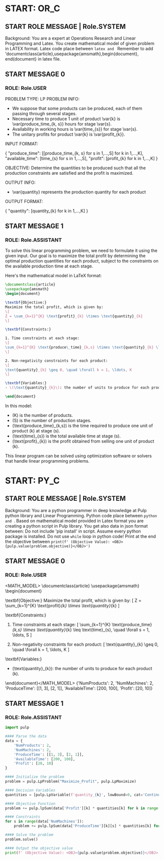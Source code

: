 # START: OR_C 
## START ROLE MESSAGE | Role.SYSTEM 
Background: You are a expert at Operations Research and Linear Programming and Latex. You create mathematical model of given problem in LATEX format. Latex code place between ```latex and ``` Remember to add 'documentclass{article},usepackage{amsmath},begin{document}, end{document} in latex file. 
## START MESSAGE 0 
### ROLE: Role.USER
<DESCRIPTION>
PROBLEM TYPE: LP
PROBLEM INFO:

- We suppose that some products can be produced, each of them passing through several stages.
- Necessary time to produce 1 unit of product \var{k} is \var{produce_time_{k, s}} hours for stage \var{s}.
- Availability in working hours is \var{time_{s}} for stage \var{s}. 
- The unitary profits for product \var{k} is \var{profit_{k}}.

INPUT FORMAT:

{
	"produce_time": [[produce_time_{k, s} for s in 1,...,S] for k in 1,...,K],
	"available_time": [time_{s} for s in 1,...,S],
	"profit": [profit_{k} for k in 1,...,K]
}


OBJECTIVE: Determine the quantities to be produced such that all the production constraints are satisfied and the profit is maximized.

OUTPUT INFO:

- \var{quantity} represents the production quantity for each product

OUTPUT FORMAT:

{
	"quantity": [quantity_{k} for k in 1,...,K]
}
</DESCRIPTION>


## START MESSAGE 1 
### ROLE: Role.ASSISTANT
To solve this linear programming problem, we need to formulate it using the given input. Our goal is to maximize the total profit by determining the optimal production quantities for each product, subject to the constraints on the available production time at each stage.

Here's the mathematical model in LaTeX format:

```latex
\documentclass{article}
\usepackage{amsmath}
\begin{document}

\textbf{Objective:}
Maximize the total profit, which is given by:
\[
Z = \sum_{k=1}^{K} \text{profit}_{k} \times \text{quantity}_{k}
\]

\textbf{Constraints:}

1. Time constraints at each stage:
\[
\sum_{k=1}^{K} \text{produce\_time}_{k,s} \times \text{quantity}_{k} \leq \text{time}_{s}, \quad \forall s = 1, \ldots, S
\]

2. Non-negativity constraints for each product:
\[
\text{quantity}_{k} \geq 0, \quad \forall k = 1, \ldots, K
\]

\textbf{Variables:}
- \(\text{quantity}_{k}\): the number of units to produce for each product \(k\).

\end{document}
```

In this model:
- \(K\) is the number of products.
- \(S\) is the number of production stages.
- \(\text{produce\_time}_{k,s}\) is the time required to produce one unit of product \(k\) at stage \(s\).
- \(\text{time}_{s}\) is the total available time at stage \(s\).
- \(\text{profit}_{k}\) is the profit obtained from selling one unit of product \(k\).

This linear program can be solved using optimization software or solvers that handle linear programming problems.

# START: PY_C 
## START ROLE MESSAGE | Role.SYSTEM 
Background: You are a python programmer in deep knowledge at Pulp python library and Linear Programming. Python code place between ```python and ```. Based on mathematical model provided in Latex format you are creating a python script in Pulp library. You get also data in json format between: <DATA></DATA> Do not include 'pip install' in script. Assume every python package is installed. Do not use `while` loop in python code! Print at the end the objective between <OBJ></OBJ> `print(f' (Objective Value): <OBJ>{pulp.value(problem.objective)}</OBJ>')` 
## START MESSAGE 0 
### ROLE: Role.USER
<MATH_MODEL>
\documentclass{article}
\usepackage{amsmath}
\begin{document}

\textbf{Objective:}
Maximize the total profit, which is given by:
\[
Z = \sum_{k=1}^{K} \text{profit}_{k} \times \text{quantity}_{k}
\]

\textbf{Constraints:}

1. Time constraints at each stage:
\[
\sum_{k=1}^{K} \text{produce\_time}_{k,s} \times \text{quantity}_{k} \leq \text{time}_{s}, \quad \forall s = 1, \ldots, S
\]

2. Non-negativity constraints for each product:
\[
\text{quantity}_{k} \geq 0, \quad \forall k = 1, \ldots, K
\]

\textbf{Variables:}
- \(\text{quantity}_{k}\): the number of units to produce for each product \(k\).

\end{document}</MATH_MODEL>
<DATA>
{'NumProducts': 2, 'NumMachines': 2, 'ProduceTime': [[1, 3], [2, 1]], 'AvailableTime': [200, 100], 'Profit': [20, 10]}</DATA>


## START MESSAGE 1 
### ROLE: Role.ASSISTANT
```python
import pulp

#### Parse the data
data = {
    'NumProducts': 2,
    'NumMachines': 2,
    'ProduceTime': [[1, 3], [2, 1]],
    'AvailableTime': [200, 100],
    'Profit': [20, 10]
}

#### Initialize the problem
problem = pulp.LpProblem("Maximize_Profit", pulp.LpMaximize)

#### Decision Variables
quantities = [pulp.LpVariable(f'quantity_{k}', lowBound=0, cat='Continuous') for k in range(data['NumProducts'])]

#### Objective Function
problem += pulp.lpSum(data['Profit'][k] * quantities[k] for k in range(data['NumProducts'])), "Total Profit"

#### Constraints
for s in range(data['NumMachines']):
    problem += pulp.lpSum(data['ProduceTime'][k][s] * quantities[k] for k in range(data['NumProducts'])) <= data['AvailableTime'][s], f"Time_Constraint_Machine_{s}"

#### Solve the problem
problem.solve()

#### Output the objective value
print(f' (Objective Value): <OBJ>{pulp.value(problem.objective)}</OBJ>')
```

